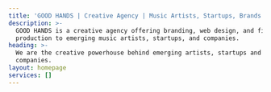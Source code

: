 ```yaml
---
title: 'GOOD HANDS | Creative Agency | Music Artists, Startups, Brands'
description: >-
  GOOD HANDS is a creative agency offering branding, web design, and film
  production to emerging music artists, startups, and companies.
heading: >-
  We are the creative powerhouse behind emerging artists, startups and
  companies.
layout: homepage
services: []
---
```


